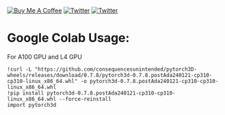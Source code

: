 <a href="https://www.buymeacoffee.com/outofai" target="_blank"><img src="https://img.shields.io/badge/-buy_me_a%C2%A0coffee-red?logo=buy-me-a-coffee" alt="Buy Me A Coffee"></a>
[![Twitter](https://img.shields.io/twitter/url/https/twitter.com/cloudposse.svg?style=social&label=Ashleigh%20Watson)](https://twitter.com/OutofAi) 
[![Twitter](https://img.shields.io/twitter/url/https/twitter.com/cloudposse.svg?style=social&label=Alex%20Nasa)](https://twitter.com/banterless_ai)

# Google Colab Usage:

For A100 GPU and L4 GPU
```
!curl -L "https://github.com/consequencesunintended/pytorch3D-wheels/releases/download/0.7.8/pytorch3d-0.7.8.postAda240121-cp310-cp310-linux_x86_64.whl" -o pytorch3d-0.7.8.postAda240121-cp310-cp310-linux_x86_64.whl
!pip install pytorch3d-0.7.8.postAda240121-cp310-cp310-linux_x86_64.whl --force-reinstall
import pytorch3d
```

